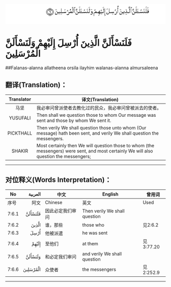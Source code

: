 ![007:006](images/007_006.gif)

# فَلَنَسْأَلَنَّ الَّذِينَ أُرْسِلَ إِلَيْهِمْ وَلَنَسْأَلَنَّ الْمُرْسَلِينَ 

##Falanas-alanna allatheena orsila ilayhim walanas-alanna almursaleena 

## 翻译(Translation)：

| Translator | 译文(Translation)                                            |
| :--------: | ------------------------------------------------------------ |
|    马坚    | 我必审问曾派使者去教化过的民众，我必审问曾被派去的使者。     |
|  YUSUFALI  | Then shall we question those to whom Our message was sent and those by whom We sent it. |
| PICKTHALL  | Then verily We shall question those unto whom (Our message) hath been sent, and verily We shall question the messengers. |
|   SHAKIR   | Most certainly then We will question those to whom (the messengers) were sent, and most certainly We will also question the messengers; |

---

## 对位释义(Words Interpretation)：

| No   | العربية | 中文    | English | 曾用词 |
| ---- | ------: | ------- | ------- | ------ |
| 序号 |    阿文 | Chinese | 英文    | Used   |
| 7:6.1 | فَلَنَسْأَلَنَّ  | 因此必定我们审问 | Then verily We shall question |           |
| 7:6.2 | الَّذِينَ    | 谁，那些         | those who                     | 见2:6.2   |
| 7:6.3 | أُرْسِلَ     | 他被派遣         | he was sent                   |           |
| 7:6.4 | إِلَيْهِمْ    | 至他们           | at them                       | 见3:77.20 |
| 7:6.5 | وَلَنَسْأَلَنَّ  | 和必定我们审问   | and verily We shall question  |           |
| 7:6.6 | الْمُرْسَلِينَ | 众使者           | the messengers                | 见2:252.9 |

---